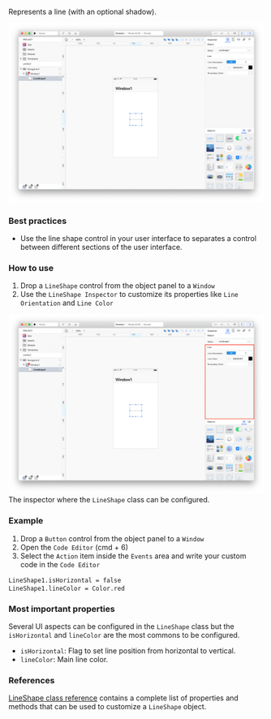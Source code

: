 Represents a line (with an optional shadow).

![LineShape](../images/creo/lineshape1.png)

### Best practices
* Use the line shape control in your user interface to separates a control between different sections of the user interface.

### How to use
1. Drop a `LineShape` control from the object panel to a `Window`
2. Use the `LineShape Inspector` to customize its properties like `Line Orientation` and `Line Color`

![`LineShape` inspector](../images/creo/lineshape2.png)
The inspector where the `LineShape` class can be configured.

### Example
1. Drop a `Button` control from the object panel to a `Window`
2. Open the `Code Editor` (cmd + 6)
3. Select the `Action` item inside the `Events` area and write your custom code in the `Code Editor`
```
LineShape1.isHorizontal = false
LineShape1.lineColor = Color.red
```

### Most important properties
Several UI aspects can be configured in the `LineShape` class but the `isHorizontal` and `lineColor` are the most commons to be configured.
- `isHorizontal`: Flag to set line position from horizontal to vertical.
- `lineColor`: Main line color.

### References
[LineShape class reference](../classes/LineShape.html) contains a complete list of properties and methods that can be used to customize a `LineShape` object.
